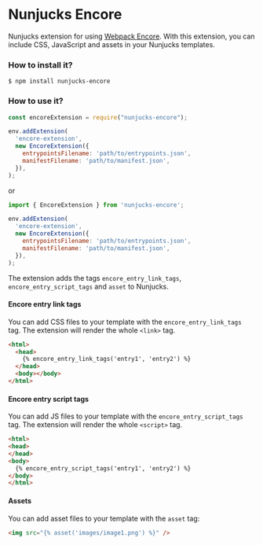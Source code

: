 # Nunjucks Encore

Nunjucks extension for using [Webpack Encore](https://www.npmjs.com/package/@symfony/webpack-encore). With this
extension, you can include CSS, JavaScript and assets in your Nunjucks templates.

### How to install it?

```
$ npm install nunjucks-encore
```

### How to use it?

```js
const encoreExtension = require("nunjucks-encore");

env.addExtension(
  'encore-extension',
  new EncoreExtension({
    entrypointsFilename: 'path/to/entrypoints.json',
    manifestFilename: 'path/to/manifest.json',
  }),
);
```

or

```js
import { EncoreExtension } from 'nunjucks-encore';

env.addExtension(
  'encore-extension',
  new EncoreExtension({
    entrypointsFilename: 'path/to/entrypoints.json',
    manifestFilename: 'path/to/manifest.json',
  }),
);
```

The extension adds the tags `encore_entry_link_tags`, `encore_entry_script_tags` and `asset` to Nunjucks.

#### Encore entry link tags

You can add CSS files to your template with the `encore_entry_link_tags` tag. The extension will render the whole `<link>` tag.

```html
<html>
  <head>
    {% encore_entry_link_tags('entry1', 'entry2') %}
  </head>
  <body></body>
</html>
```

#### Encore entry script tags

You can add JS files to your template with the `encore_entry_script_tags` tag. The extension will render the whole `<script>` tag.

```html
<html>
<head>
</head>
<body>
  {% encore_entry_script_tags('entry1', 'entry2') %}
</body>
</html>

```

#### Assets

You can add asset files to your template with the `asset` tag:

```html
<img src="{% asset('images/image1.png') %}" />
```
